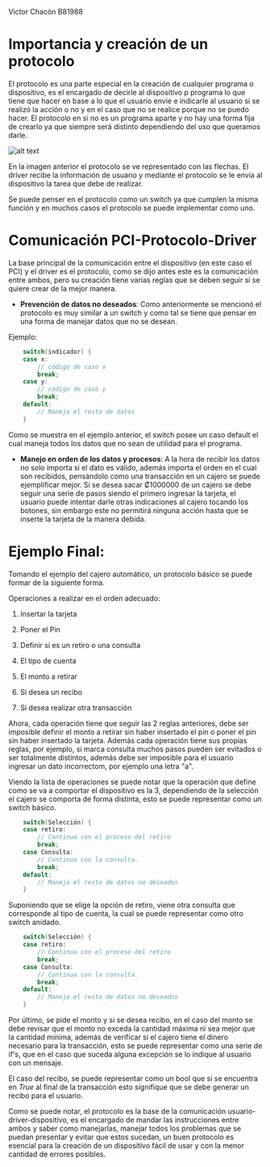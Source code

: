 Victor Chacón B81988

# Importancia y creación de un protocolo

El protocolo es una parte especial en la creación de cualquier programa o dispositivo, es el encargado de decirle al dispositivo p programa lo que tiene que hacer en base a lo que el usuario envie e indicarle al usuario si se realizó la acción o no y en el caso que no se realice porque no se puedo hacer. El protocolo en si no es un programa aparte y no hay una forma fija de crearlo ya que siempre será distinto dependiendo del uso que queramos darle.

![alt text](image.jpg)

En la imagen anterior el protocolo se ve representado con las flechas. El driver recibe la información de usuario y mediante el protocolo se le envía al dispositivo la tarea que debe de realizar.

Se puede penser en el protocolo como un switch ya que cumplen la misma función y en muchos casos el protocolo se puede implementar como uno.

# Comunicación PCI-Protocolo-Driver

La base principal de la comunicación entre el dispositivo (en este caso el PCI) y el driver es el protocolo, como se dijo antes este es la comunicación entre ambos, pero su creación tiene varias reglas que se deben seguir si se quiere crear de la mejor manera.

- **Prevención de datos no deseados**: Como anteriormente se mencionó el protocolo es muy similar a un switch y como tal se tiene que pensar en una forma de manejar datos que no se desean.

Ejemplo:

``` C
    switch(indicador) {
  	case x:
    	// código de caso x 
    	break;
  	case y:
    	// código de caso y
    	break;
  	default:
    	// Maneja el resto de datos
    }   
```

Como se muestra en el ejemplo anterior, el switch posee un caso default el cual maneja todos los datos que no sean de utilidad para el programa.

- **Manejo en orden de los datos y procesos**: A la hora de recibir los datos no solo importa si el dato es válido, además importa el orden en el cual son recibidos, pensándolo como una transacción en un cajero se puede ejemplificar mejor. Si se desea sacar ₡1000000 de un cajero se debe seguir una serie de pasos siendo el primero ingresar la tarjeta, el usuario puede intentar darle otras indicaciones al cajero tocando los botones, sin embargo este no permitirá ninguna acción hasta que se inserte la tarjeta de la manera debida.

# Ejemplo Final:

Tomando el ejemplo del cajero automático, un protocolo básico se puede formar de la siguiente forma.

Operaciones a realizar en el orden adecuado:

1. Insertar la tarjeta

2. Poner el Pin

3. Definir si es un retiro o una consulta

4. El tipo de cuenta

5. El monto a retirar

6. Si desea un recibo

7. Si desea realizar otra transacción

Ahora, cada operación tiene que seguir las 2 reglas anteriores, debe ser imposible definir el monto a retirar sin haber insertado el pin o poner el pin sin haber insertado la tarjeta. Además cada operación tiene sus propias reglas, por ejemplo, si marca consulta muchos pasos pueden ser evitados o ser totalmente distintos, además debe ser imposible para el usuario ingresar un dato incorrectom, por ejemplo una letra "a".

Viendo la lista de operaciones se puede notar que la operación que define como se va a comportar el dispositivo es la 3, dependiendo de la selección el cajero se comporta de forma distinta, esto se puede representar como un switch básico.

``` C
    switch(Selección) {
  	case retiro:
    	// Continua con el proceso del retiro
    	break;
  	case Consulta:
    	// Continua con la consulta.
    	break;
  	default:
    	// Maneja el resto de datos no deseados
    }
```

Suponiendo que se elige la opción de retiro, viene otra consulta que corresponde al tipo de cuenta, la cual se puede representar como otro switch anidado.

``` C
    switch(Selección) {
  	case retiro:
    	// Continua con el proceso del retiro
    	break;
  	case Consulta:
    	// Continua con la consulta.
    	break;
  	default:
    	// Maneja el resto de datos no deseados
    }
```

Por último, se pide el monto y si se desea recibo, en el caso del monto se debe revisar que el monto no exceda la cantidad máxima ni sea mejor que la cantidad mínima, además de verificar si el cajero tiene el dinero necesario para la transacción, esto se puede representar como una serie de if's, que en el caso que suceda alguna excepción se lo indique al usuario con un mensaje.

El caso del recibo, se puede representar como un bool que si se encuentra en *True* al final de la transacción esto signifique que se debe generar un recibo para el usuario.

Como se puede notar, el protocolo es la base de la comunicación usuario-driver-dispositivo, es el encargado de mandar las instrucciones entre ambos y saber como manejarlas, manejar todos los problemas que se puedan presentar y evitar que estos sucedan, un buen protocolo es esencial para la creación de un dispositivo fácil de usar y con la menor cantidad de errores posibles.
